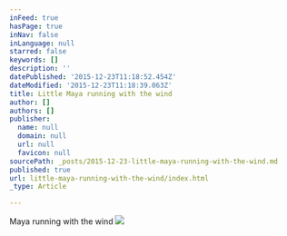 ```yaml
---
inFeed: true
hasPage: true
inNav: false
inLanguage: null
starred: false
keywords: []
description: ''
datePublished: '2015-12-23T11:18:52.454Z'
dateModified: '2015-12-23T11:18:39.063Z'
title: Little Maya running with the wind
author: []
authors: []
publisher:
  name: null
  domain: null
  url: null
  favicon: null
sourcePath: _posts/2015-12-23-little-maya-running-with-the-wind.md
published: true
url: little-maya-running-with-the-wind/index.html
_type: Article

---
```

Maya running with the wind
![](https://the-grid-user-content.s3-us-west-2.amazonaws.com/a9b2bb11-a4cf-4968-85f3-5e1609444761.gif)
